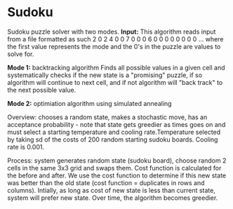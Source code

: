 # Sudoku

Sudoku puzzle solver with two modes. 
**Input:**  This algorithm reads input from a file formatted as such 
2
0 2 4 0 0 7 0 0 0
6 0 0 0 0 0 0 0 0
...
where the first value represents the mode and the 0's in the puzzle are values to solve for. 

**Mode 1:** backtracking algorithm 
Finds all possible values in a given cell and systematically checks if the new state is a "promising" puzzle, if so algorithm will continue to next cell, and if not algorithm will "back track" to the next possible value.


**Mode 2:**  optimiation algorithm using simulated annealing

Overview: chooses a random state, makes a stochastic move, has an acceptance probability - note that state gets greedier as times goes on and must select a starting temperature and cooling rate.Temperature selected by taking sd of the costs of 200 random starting sudoku boards. Cooling rate is 0.001.


Process: system generates random state (sudoku board), choose random 2 cells in the same 3x3 grid and swaps them. Cost function is calculated for the before and after. We use the cost function to determine if this new state was better than the old state (cost function = duplicates in rows and columns). Intially, as long as cost of new state is less than current state, system will prefer new state. Over time, the algorithm becomes greedier. 
